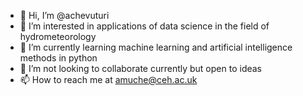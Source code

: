 - 👋 Hi, I’m @achevuturi
- 👀 I’m interested in applications of data science in the field of hydrometeorology
- 🌱 I’m currently learning machine learning and artificial intelligence methods in python
- 💞️ I’m not looking to collaborate currently but open to ideas
- 📫 How to reach me at amuche@ceh.ac.uk

<!---
achevuturi/achevuturi is a ✨ special ✨ repository because its `README.md` (this file) appears on your GitHub profile.
You can click the Preview link to take a look at your changes.
--->
